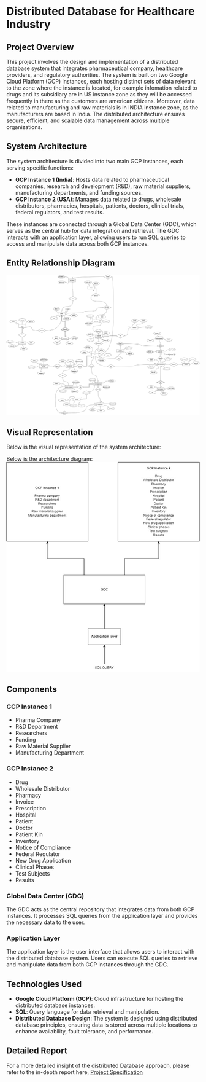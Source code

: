 
# Distributed Database for Healthcare Industry

## Project Overview

This project involves the design and implementation of a distributed database system that integrates pharmaceutical company, healthcare providers, and regulatory authorities. The system is built on two Google Cloud Platform (GCP) instances, each hosting distinct sets of data relevant to the zone where the instance is located, for example infomation related to drugs and its subsidiary are in US instance zone as they will be accessed frequently in there as the customers are american citizens. Moreover, data related to manufacturing and raw materials is in INDIA instance zone, as the manufacturers are based in India. The distributed architecture ensures secure, efficient, and scalable data management across multiple organizations.

## System Architecture

The system architecture is divided into two main GCP instances, each serving specific functions:

-   **GCP Instance 1 (India)**: Hosts data related to pharmaceutical companies, research and development (R&D), raw material suppliers, manufacturing departments, and funding sources.
-   **GCP Instance 2 (USA)**: Manages data related to drugs, wholesale distributors, pharmacies, hospitals, patients, doctors, clinical trials, federal regulators, and test results.

These instances are connected through a Global Data Center (GDC), which serves as the central hub for data integration and retrieval. The GDC interacts with an application layer, allowing users to run SQL queries to access and manipulate data across both GCP instances.

## Entity Relationship Diagram

![ER Diagram](./docs/ERD.jpeg)


## Visual Representation

Below is the visual representation of the system architecture:

Below is the architecture diagram:
![Distributed Database Architecture](./docs/Architecture_Diagram.jpg)

## Components

### GCP Instance 1

-   Pharma Company
-   R&D Department
-   Researchers
-   Funding
-   Raw Material Supplier
-   Manufacturing Department

### GCP Instance 2

-   Drug
-   Wholesale Distributor
-   Pharmacy
-   Invoice
-   Prescription
-   Hospital
-   Patient
-   Doctor
-   Patient Kin
-   Inventory
-   Notice of Compliance
-   Federal Regulator
-   New Drug Application
-   Clinical Phases
-   Test Subjects
-   Results

### Global Data Center (GDC)

The GDC acts as the central repository that integrates data from both GCP instances. It processes SQL queries from the application layer and provides the necessary data to the user.

### Application Layer

The application layer is the user interface that allows users to interact with the distributed database system. Users can execute SQL queries to retrieve and manipulate data from both GCP instances through the GDC.

## Technologies Used

-   **Google Cloud Platform (GCP)**: Cloud infrastructure for hosting the distributed database instances.
-   **SQL**: Query language for data retrieval and manipulation.
-   **Distributed Database Design**: The system is designed using distributed database principles, ensuring data is stored across multiple locations to enhance availability, fault tolerance, and performance.

## Detailed Report

For a more detailed insight of the distributed Database approach, please refer to the in-depth report here, [Project Specification](./docs/DDB_Final_report.pdf)


